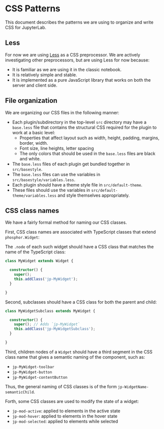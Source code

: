 # CSS Patterns

This document describes the patterns we are using to organize and write
CSS for JupyterLab.

## Less

For now we are using [Less]() as a CSS preprocessor. We are actively
investigating other preprocessors, but are using Less for now because:

* It is familiar as we are using it in the classic notebook.
* It is relatively simple and stable.
* It is implemented as a pure JavaScript library that works on both
  the server and client side.

## File organization

We are organizing our CSS files in the following manner:

* Each plugin/subdirectory in the top-level `src` directory may have a
  `base.less` file that contains the structural CSS required for the 
  plugin to work at a basic level:
  - Properties that affect layout such as width, height, padding,
    margins, border, width.
  - Font size, line heights, letter spacing
  - The only colors that should be used in the `base.less` files are
    black and white.
* The `base.less` files of each plugin get bundled together in
  `src/basestyle`.
* The `base.less` files can use the variables in `src/basestyle/variables.less`.
* Each plugin should have a theme style file in `src/default-theme`.
* These files should use the variables in `src/default-theme/variables.less`
  and style themselves appropriately.

## CSS class names

We have a fairly formal method for naming our CSS classes.

First, CSS class names are associated with TypeScript classes that extend
`phosphor.Widget`:

The `.node` of each such widget should have a CSS class that matches
the name of the TypeScript class:

```TypeScript
class MyWidget extends Widget {

  constructor() {
    super();
    this.addClass('jp-MyWidget');
  }

}
```

Second, subclasses should have a CSS class for both the parent and child:

```TypeScript
class MyWidgetSubclass extends MyWidget {

  constructor() {
    super(); // Adds `jp-MyWidget`
    this.addClass('jp-MyWidgetSubclass');
  }

}
```

Third, children nodes of a `Widget` should have a third segment in the CSS
class name that gives a semantic naming of the component, such as:

* `jp-MyWidget-toolbar`
* `jp-MyWidget-button`
* `jp-MyWidget-contentButton`

Thus, the general naming of CSS classes is of the form
`jp-WidgetName-semanticChild`.

Forth, some CSS classes are used to modify the state of a widget:

* `jp-mod-active`: applied to elements in the active state
* `jp-mod-hover`: applied to elements in the hover state
* `jp-mod-selected`: applied to elements while selected
